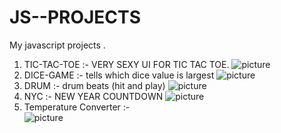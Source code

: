 # JS--PROJECTS
My javascript projects . 
1. TIC-TAC-TOE :-  VERY SEXY UI FOR TIC TAC TOE.
![picture](https://raw.githubusercontent.com/Satyarth007/JS-PROJECTS/main/TIC%20TAC%20TOE/ttt.png)
2. DICE-GAME :- tells which dice value is largest 
![picture](https://raw.githubusercontent.com/Satyarth007/JS-PROJECTS/main/DICE%20GAME/DICE%202%20WIN.png)
3. DRUM :- drum beats (hit and play) 
![picture](https://raw.githubusercontent.com/Satyarth007/JS-PROJECTS/main/DRUM/drummer%20website.png)
4. NYC :- NEW YEAR COUNTDOWN 
![picture](https://raw.githubusercontent.com/Satyarth007/JS-PROJECTS/main/NYC/NYCSS.png)  
5. Temperature Converter :-  
![picture]()

